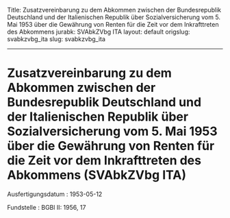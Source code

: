 Title: Zusatzvereinbarung zu dem Abkommen zwischen der Bundesrepublik Deutschland
  und der Italienischen Republik über Sozialversicherung vom 5. Mai 1953 über die
  Gewährung von Renten für die Zeit vor dem Inkrafttreten des Abkommens
jurabk: SVAbkZVbg ITA
layout: default
origslug: svabkzvbg_ita
slug: svabkzvbg_ita

---

# Zusatzvereinbarung zu dem Abkommen zwischen der Bundesrepublik Deutschland und der Italienischen Republik über Sozialversicherung vom 5. Mai 1953 über die Gewährung von Renten für die Zeit vor dem Inkrafttreten des Abkommens (SVAbkZVbg ITA)

Ausfertigungsdatum
:   1953-05-12

Fundstelle
:   BGBl II: 1956, 17

